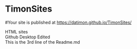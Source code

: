 # TimonSites
#Your site is published at https://datimon.github.io/TimonSites/  

HTML sites  
Github Desktop Edited  
This is the 3rd line of the Readme.md

